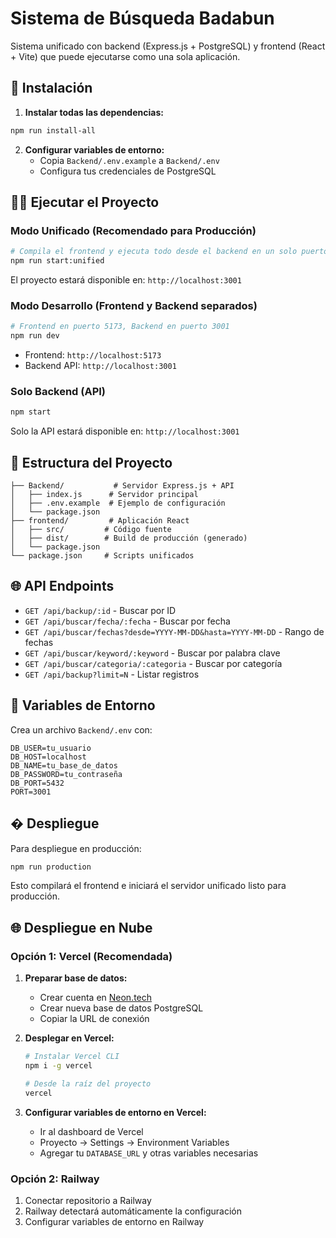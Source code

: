 # Sistema de Búsqueda Badabun

Sistema unificado con backend (Express.js + PostgreSQL) y frontend (React + Vite) que puede ejecutarse como una sola aplicación.

## 🚀 Instalación

1. **Instalar todas las dependencias:**
```bash
npm run install-all
```

2. **Configurar variables de entorno:**
   - Copia `Backend/.env.example` a `Backend/.env`
   - Configura tus credenciales de PostgreSQL

## 🏃‍♂️ Ejecutar el Proyecto

### Modo Unificado (Recomendado para Producción)
```bash
# Compila el frontend y ejecuta todo desde el backend en un solo puerto
npm run start:unified
```
El proyecto estará disponible en: `http://localhost:3001`

### Modo Desarrollo (Frontend y Backend separados)
```bash
# Frontend en puerto 5173, Backend en puerto 3001
npm run dev
```
- Frontend: `http://localhost:5173`
- Backend API: `http://localhost:3001`

### Solo Backend (API)
```bash
npm start
```
Solo la API estará disponible en: `http://localhost:3001`

## 📁 Estructura del Proyecto

```
├── Backend/           # Servidor Express.js + API
│   ├── index.js      # Servidor principal
│   ├── .env.example  # Ejemplo de configuración
│   └── package.json
├── frontend/         # Aplicación React
│   ├── src/         # Código fuente
│   ├── dist/        # Build de producción (generado)
│   └── package.json
└── package.json     # Scripts unificados
```

## 🌐 API Endpoints

- `GET /api/backup/:id` - Buscar por ID
- `GET /api/buscar/fecha/:fecha` - Buscar por fecha
- `GET /api/buscar/fechas?desde=YYYY-MM-DD&hasta=YYYY-MM-DD` - Rango de fechas
- `GET /api/buscar/keyword/:keyword` - Buscar por palabra clave
- `GET /api/buscar/categoria/:categoria` - Buscar por categoría
- `GET /api/backup?limit=N` - Listar registros

## 🔧 Variables de Entorno

Crea un archivo `Backend/.env` con:

```env
DB_USER=tu_usuario
DB_HOST=localhost
DB_NAME=tu_base_de_datos
DB_PASSWORD=tu_contraseña
DB_PORT=5432
PORT=3001
```

## � Despliegue

Para despliegue en producción:

```bash
npm run production
```

Esto compilará el frontend e iniciará el servidor unificado listo para producción.

## 🌐 Despliegue en Nube

### Opción 1: Vercel (Recomendada)

1. **Preparar base de datos:**
   - Crear cuenta en [Neon.tech](https://neon.tech)
   - Crear nueva base de datos PostgreSQL
   - Copiar la URL de conexión

2. **Desplegar en Vercel:**
   ```bash
   # Instalar Vercel CLI
   npm i -g vercel
   
   # Desde la raíz del proyecto
   vercel
   ```

3. **Configurar variables de entorno en Vercel:**
   - Ir al dashboard de Vercel
   - Proyecto → Settings → Environment Variables
   - Agregar tu `DATABASE_URL` y otras variables necesarias

### Opción 2: Railway

1. Conectar repositorio a Railway
2. Railway detectará automáticamente la configuración
3. Configurar variables de entorno en Railway